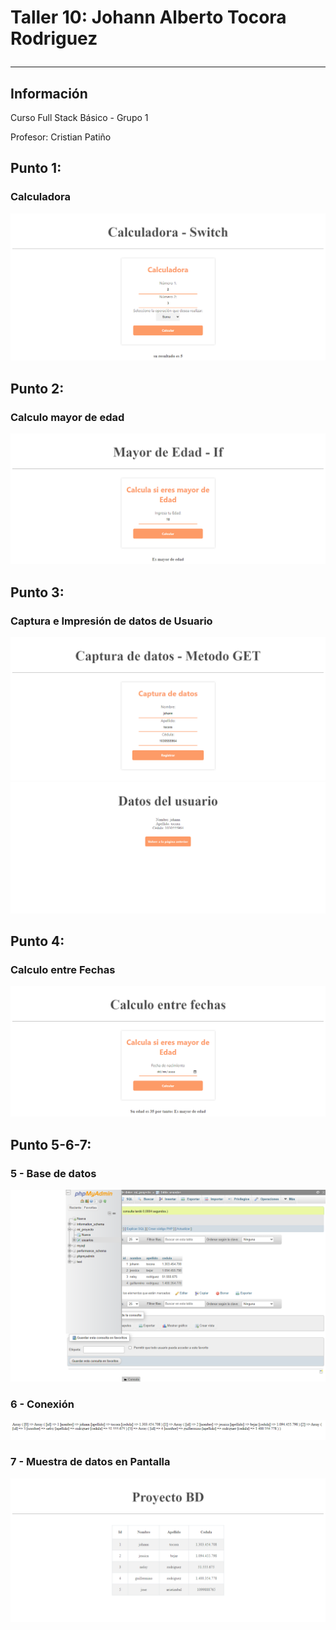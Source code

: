 <h1>Taller 10: Johann Alberto Tocora Rodriguez</>
<hr>

<h2>Información</h2>
<p>Curso Full Stack Básico - Grupo 1</p>
<p>Profesor: Cristian Patiño </p>

<h2>Punto 1: </h2>
<h3>Calculadora</h3>
<img src="./public/images/punto-1.png" alt="cal">

<h2>Punto 2: </h2>
<h3>Calculo mayor de edad</h3>
<img src="./public/images/punto-2.png" alt="edad">

<h2>Punto 3: </h2>
<h3>Captura e Impresión de datos de Usuario</h3>
<img src="./public/images/punto-3.1.png" alt="captura">
<img src="./public/images/punto-3.2.png" alt="impresion">

<h2>Punto 4: </h2>
<h3>Calculo entre Fechas</h3>
<img src="./public/images/punto-4.png" alt="captura">

<h2>Punto 5-6-7: </h2>
<h3>5 - Base de datos</h3>
<img src="./public/images/mysql.png" alt="mysql">

<h3>6 - Conexión</h3>
<img src="./public/images/connection.png" alt="mysql">

<h3>7 - Muestra de datos en Pantalla</h3>
<img src="./public/images/bd.png" alt="bd">

